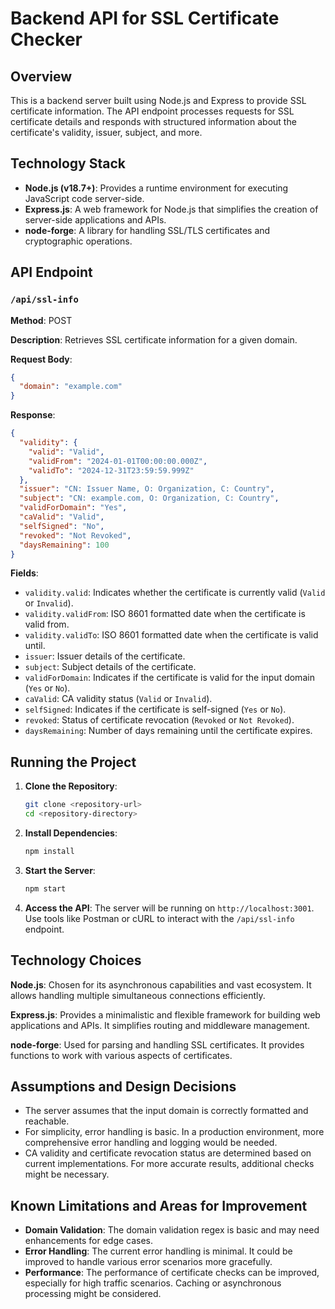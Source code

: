 # Backend API for SSL Certificate Checker

## Overview

This is a backend server built using Node.js and Express to provide SSL certificate information. The API endpoint processes requests for SSL certificate details and responds with structured information about the certificate's validity, issuer, subject, and more.

## Technology Stack

- **Node.js (v18.7+)**: Provides a runtime environment for executing JavaScript code server-side.
- **Express.js**: A web framework for Node.js that simplifies the creation of server-side applications and APIs.
- **node-forge**: A library for handling SSL/TLS certificates and cryptographic operations.

## API Endpoint

### `/api/ssl-info`

**Method**: POST

**Description**: Retrieves SSL certificate information for a given domain.

**Request Body**:

```json
{
  "domain": "example.com"
}
```

**Response**:

```json
{
  "validity": {
    "valid": "Valid",
    "validFrom": "2024-01-01T00:00:00.000Z",
    "validTo": "2024-12-31T23:59:59.999Z"
  },
  "issuer": "CN: Issuer Name, O: Organization, C: Country",
  "subject": "CN: example.com, O: Organization, C: Country",
  "validForDomain": "Yes",
  "caValid": "Valid",
  "selfSigned": "No",
  "revoked": "Not Revoked",
  "daysRemaining": 100
}
```

**Fields**:

- `validity.valid`: Indicates whether the certificate is currently valid (`Valid` or `Invalid`).
- `validity.validFrom`: ISO 8601 formatted date when the certificate is valid from.
- `validity.validTo`: ISO 8601 formatted date when the certificate is valid until.
- `issuer`: Issuer details of the certificate.
- `subject`: Subject details of the certificate.
- `validForDomain`: Indicates if the certificate is valid for the input domain (`Yes` or `No`).
- `caValid`: CA validity status (`Valid` or `Invalid`).
- `selfSigned`: Indicates if the certificate is self-signed (`Yes` or `No`).
- `revoked`: Status of certificate revocation (`Revoked` or `Not Revoked`).
- `daysRemaining`: Number of days remaining until the certificate expires.

## Running the Project

1. **Clone the Repository**:
   ```bash
   git clone <repository-url>
   cd <repository-directory>
   ```

2. **Install Dependencies**:
   ```bash
   npm install
   ```

3. **Start the Server**:
   ```bash
   npm start
   ```

4. **Access the API**:
   The server will be running on `http://localhost:3001`. Use tools like Postman or cURL to interact with the `/api/ssl-info` endpoint.

## Technology Choices

**Node.js**: Chosen for its asynchronous capabilities and vast ecosystem. It allows handling multiple simultaneous connections efficiently.

**Express.js**: Provides a minimalistic and flexible framework for building web applications and APIs. It simplifies routing and middleware management.

**node-forge**: Used for parsing and handling SSL certificates. It provides functions to work with various aspects of certificates.

## Assumptions and Design Decisions

- The server assumes that the input domain is correctly formatted and reachable.
- For simplicity, error handling is basic. In a production environment, more comprehensive error handling and logging would be needed.
- CA validity and certificate revocation status are determined based on current implementations. For more accurate results, additional checks might be necessary.

## Known Limitations and Areas for Improvement

- **Domain Validation**: The domain validation regex is basic and may need enhancements for edge cases.
- **Error Handling**: The current error handling is minimal. It could be improved to handle various error scenarios more gracefully.
- **Performance**: The performance of certificate checks can be improved, especially for high traffic scenarios. Caching or asynchronous processing might be considered.
